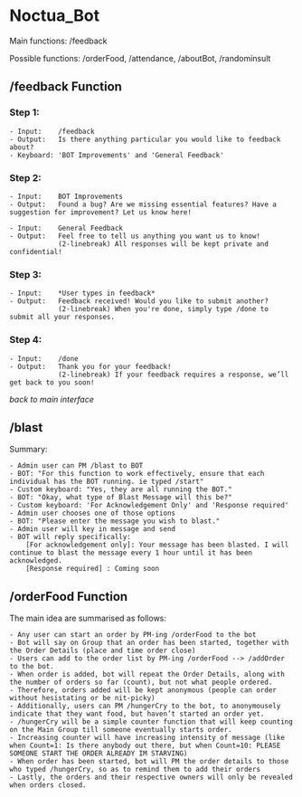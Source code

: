 # Noctua_Bot
Main functions: /feedback

Possible functions: /orderFood, /attendance, /aboutBot, /randominsult

## /feedback Function 
### Step 1:

	- Input: 	/feedback
	- Output: 	Is there anything particular you would like to feedback about? 
	- Keyboard:	'BOT Improvements' and 'General Feedback'
	
### Step 2:

	- Input: 	BOT Improvements
	- Output: 	Found a bug? Are we missing essential features? Have a suggestion for improvement? Let us know here!
	
	- Input: 	General Feedback
	- Output: 	Feel free to tell us anything you want us to know! 
				(2-linebreak) All responses will be kept private and confidential!
	
### Step 3:

	- Input: 	*User types in feedback*
	- Output: 	Feedback received! Would you like to submit another?
				(2-linebreak) When you're done, simply type /done to submit all your responses.

### Step 4: 

	- Input:	/done
	- Output: 	Thank you for your feedback! 
				(2-linebreak) If your feedback requires a response, we’ll get back to you soon!

*back to main interface*

## /blast
Summary:

	- Admin user can PM /blast to BOT
	- BOT: "For this function to work effectively, ensure that each individual has the BOT running. ie typed /start"
	- Custom keyboard: "Yes, they are all running the BOT."
	- BOT: "Okay, what type of Blast Message will this be?"
	- Custom keyboard: 'For Acknowledgement Only' and 'Response required'
	- Admin user chooses one of those options
	- BOT: "Please enter the message you wish to blast."
	- Admin user will key in message and send
	- BOT will reply specifically: 
		[For acknowledgement only]: Your message has been blasted. I will continue to blast the message every 1 hour until it has been acknowledged.
		[Response required] : Coming soon
		

## /orderFood Function
The main idea are summarised as follows:

	- Any user can start an order by PM-ing /orderFood to the bot
	- Bot will say on Group that an order has been started, together with the Order Details (place and time order close)
	- Users can add to the order list by PM-ing /orderFood --> /addOrder to the bot. 
	- When order is added, bot will repeat the Order Details, along with the number of orders so far (count), but not what people ordered. 
	- Therefore, orders added will be kept anonymous (people can order without hesistating or be nit-picky)
	- Additionally, users can PM /hungerCry to the bot, to anonymousely indicate that they want food, but haven’t started an order yet.
	- /hungerCry will be a simple counter function that will keep counting on the Main Group till someone eventually starts order. 
	- Increasing counter will have increasing intensity of message (like when Count=1: Is there anybody out there, but when Count=10: PLEASE SOMEONE START THE ORDER ALREADY IM STARVING)
	- When order has been started, bot will PM the order details to those who typed /hungerCry, so as to remind them to add their orders
	- Lastly, the orders and their respective owners will only be revealed when orders closed.





